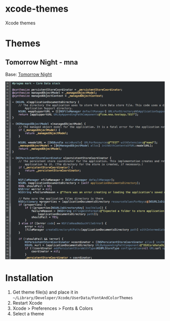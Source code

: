 # xcode-themes
Xcode themes

# Themes
## Tomorrow Night - mna
Base: [Tomorrow Night](https://github.com/chriskempson/tomorrow-theme/blob/master/Xcode%204/Tomorrow%20Night.dvtcolortheme)

![Tomorrow Night - mna](./assets/tomorrow-night-mna_1.png)

# Installation

1. Get theme file(s) and place it in `~/Library/Developer/Xcode/UserData/FontAndColorThemes`
2. Restart Xcode
3. Xcode > Preferences > Fonts & Colors
4. Select a theme